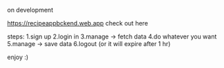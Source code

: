 on development



https://recipeappbckend.web.app
check out here



steps:
1.sign up
2.login in
3.manage -> fetch data
4.do whatever you want 
5.manage -> save data
6.logout (or it will expire after 1 hr)

enjoy :)

